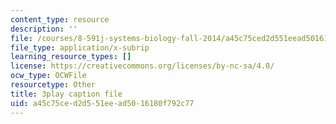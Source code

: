 ```yaml
---
content_type: resource
description: ''
file: /courses/8-591j-systems-biology-fall-2014/a45c75ced2d551eead5016180f792c77_dP4NQIpUH6w.vtt
file_type: application/x-subrip
learning_resource_types: []
license: https://creativecommons.org/licenses/by-nc-sa/4.0/
ocw_type: OCWFile
resourcetype: Other
title: 3play caption file
uid: a45c75ce-d2d5-51ee-ad50-16180f792c77
---
```

